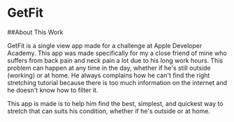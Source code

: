 # GetFit
##About This Work

GetFit is a single view app made for a challenge at Apple Developer Academy. This app was made specifically for my a close friend of mine who suffers from back pain and neck pain a lot due to his long work hours. This problem can happen at any time in the day, whether if he's still outside (working) or at home. He always complains how he can't find the right stretching tutorial because there is too much information on the internet and he doesn't know how to filter it.

This app is made is to help him find the best, simplest, and quickest way to stretch that can suits his condition, whether if he's outside or at home.
